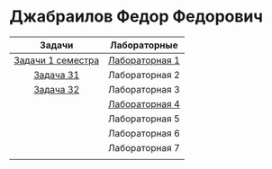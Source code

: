 # Джабраилов Федор Федорович
Задачи   | Лабораторные | 
| :-: | :-: | 
| <a href="https://github.com/fedyad99/pr/blob/master/FirstSemestr.md">Задачи 1 семестра</a>    |<a href="https://github.com/fedyad99/pr/blob/master/lab1/lab1.md">Лабораторная 1</a>    |
| <a href="https://github.com/fedyad99/pr/blob/master/tasks/T31.cpp">Задача 31</a>     | Лабораторная 2| 
| <a href="https://github.com/fedyad99/pr/blob/master/tasks/T32.cpp">Задача 32</a>    | Лабораторная 3|
|    |<a href="https://github.com/fedyad99/pr/blob/master/lab4/lab4.md">Лабораторная 4</a>|
|     | Лабораторная 5 |
|     | Лабораторная 6 |
|  | Лабораторная 7  |
|   | |
